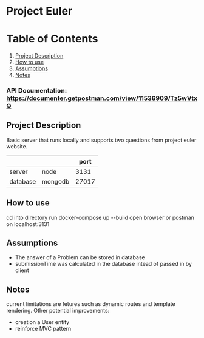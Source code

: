 # Project Euler
# Table of Contents
1. [Project Description](#project-description)
2. [How to use](#how-to-use)
2. [Assumptions](#assumptions)
3. [Notes](#notes)

### API Documentation: https://documenter.getpostman.com/view/11536909/Tz5wVtxQ

## Project Description
  Basic server that runs locally and supports two questions from project euler website.

|  |  | port |
| ---         |     ---      |          --- |
| server   | node    | 3131    |
| database     | mongodb       | 27017      |

## How to use
  cd into directory
  run docker-compose up --build
  open browser or postman on localhost:3131
  
## Assumptions
  * The answer of a Problem can be stored in database
  * submissionTime was calculated in the database intead of passed in by client

## Notes
  current limitations are fetures such as dynamic routes and template rendering.
  Other potential improvements:
  * creation a User entity
  * reinforce MVC pattern

